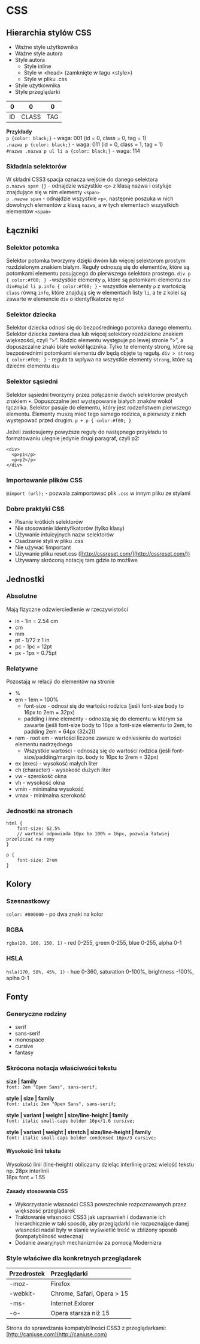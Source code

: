 # CSS

## Hierarchia stylów CSS

* Ważne style użytkownika
* Ważne style autora
* Style autora
    * Style inline
    * Style w \<head> (zamknięte w tagu \<style>)
    * Style w pliku .css
* Style użytkownika
* Style przeglądarki

| 0 | 0 | 0 |
| :---: | :---: | :---: |
| ID | CLASS | TAG |

**Przykłady**  
`p {color: black;}` \- waga: 001 \(id = 0\, class = 0\, tag = 1\)\
`.nazwa p {color: black;}` \- waga: 011 \(id = 0\, class = 1\, tag = 1\)\
`#nazwa .nazwa p ul li a {color: black;}` \- waga: 114

### Składnia selektorów

W składni CSS3 spacja oznacza wejście do danego selektora\
`p.nazwa span {}` \- odnajdzie wszystkie `<p>` z klasą nazwa i ostyluje znajdujące się w nim elementy `<span>`\
`p .nazwa span` \- odnajdzie wszystkie `<p>`, następnie poszuka w nich dowolnych elementów z klasą `nazwa`, a w tych elementach wszystkich elementów `<span>`

## Łączniki

### Selektor potomka

Selektor potomka tworzymy dzięki dwóm lub więcej selektorom prostym rozdzielonym znakiem białym. Reguły odnoszą się do elementów, które są potomkami elementu pasującego do pierwszego selektora prostego.
`div p { color:#f00; } -`wszystkie elementy `p`, które są potomkami elementu `div`\
`div#myid li p.info { color:#f00; }` \- wszystkie elementy `p` z wartością `class` równą `info`, które znajdują się w elementach listy `li`, a te z kolei są zawarte w elemencie `div` o identyfikatorze `myid`

### Selektor dziecka

Selektor dziecka odnosi się do bezpośredniego potomka danego elementu. Selektor dziecka zawiera dwa lub więcej selektory rozdzielone znakiem większości, czyli “>”. Rodzic elementu występuje po lewej stronie “>”, a dopuszczalne znaki białe wokół łącznika. Tylko te elementy strong, które są bezpośrednimi potomkami elementu div będą objęte tą regułą.
`div > strong { color:#f00; }` \- reguła ta wpływa na wszystkie elementy `strong`, które są dziećmi elementu `div`

### Selektor sąsiedni

Selektor sąsiedni tworzymy przez połączenie dwóch selektorów prostych znakiem `+`. Dopuszczalne jest występowanie białych znaków wokół łącznika. Selektor pasuje do elementu, który jest rodzeństwem pierwszego elementu. Elementy muszą mieć tego samego rodzica, a pierwszy z nich występować przed drugim.
`p + p { color:#f00; }`

Jeżeli zastosujemy powyższe reguły do następnego przykładu to formatowaniu ulegnie jedynie drugi paragraf, czyli p2:

```
<div>
  <p>p1</p>
  <p>p2</p>
</div>
```

### Importowanie plików CSS

`@import (url);` \- pozwala zaimportować plik `.css` w innym pliku ze stylami

### Dobre praktyki CSS

* Pisanie krótkich selektorów
* Nie stosowanie identyfikatorów (tylko klasy)
* Używanie intuicyjnych nazw selektorów
* Osadzanie styli w pliku .css
* Nie używać !important
* Używanie pliku reset.css ([http://cssreset.com/](http://cssreset.com/))
* Używamy skróconą notację tam gdzie to możliwe

## Jednostki
### Absolutne
Mają fizyczne odzwierciedlenie w rzeczywistości

* in - 1in = 2.54 cm
* cm
* mm
* pt - 1/72 z 1 in
* pc - 1pc = 12pt
* px - 1px = 0.75pt

### Relatywne
Pozostają w relacji do elementów na stronie

* %
* em - 1em = 100%
    * font-size - odnosi się do wartości rodzica (jeśli font-size body to 16px to 2em = 32px)
    * padding i inne elementy - odnoszą się do elementu w którym sa zawarte (jeśli font-size body to 16px a font-size elementu to 2em, to padding 2em = 64px (32x2))
* rem - root em - wartości liczone zawsze w odniesieniu do wartości elementu nadrzędnego
    * Wszystkie wartości - odnoszą się do wartości rodzica (jeśli font-size/padding/margin itp. body to 16px to 2rem = 32px)
* ex (exes) - wysokość małych liter
* ch (character) - wysokość dużych liter
* vw - szerokość okna
* vh - wysokość okna
* vmin - minimalna wysokość
* vmax - minimalna szerokość

### Jednostki na stronach
```
html {
    font-size: 62.5%
    // wartość odpowiada 10px bo 100% = 16px, pozwala łatwiej przeliczać na remy
}

p {
	font-size: 2rem
}
```
## Kolory
### Szesnastkowy
`color: #000000` - po dwa znaki na kolor
### RGBA
`rgba(20, 100, 150, 1)` - red 0-255, green 0-255, blue 0-255, alpha 0-1
### HSLA
`hsla(170, 50%, 45%, 1)` - hue 0-360, saturation 0-100%, brightness -100%, aplha 0-1
## Fonty
### Generyczne rodziny
* serif
* sans-serif
* monospace
* cursive
* fantasy

### Skrócona notacja właściwości tekstu
**size | family**\
`font: 2em "Open Sans", sans-serif;`

**style | size | family**\
`font: italic 2em "Open Sans", sans-serif;`

**style | variant | weight | size/line-height | family**\
`font: italic small-caps bolder 16px/1.6 cursive;`

**style | variant | weight | stretch | size/line-height | family**\
`font: italic small-caps bolder condensed 16px/3 cursive;`
#### Wysokość linii tekstu
Wysokość linii (line-height) obliczamy dzieląc interlinię przez wielość tekstu np. 28px interlinii\
18px font = 1.55
#### Zasady stosowania CSS
* Wykorzystanie własności CSS3 powszechnie rozpoznawanych przez większość przeglądarek
* Traktowanie własności CSS3 jak usprawnień i dodawanie ich hierarchicznie w taki sposób, aby przeglądarki nie rozpoznające danej własności nadal były w stanie wyświetlić treść w zbliżony sposób (kompatybilność wsteczna)
* Dodanie awaryjnych mechanizmów za pomocą Modernizra
### Style właściwe dla konkretnych przeglądarek
| Przedrostek | Przeglądarki |
| :--------- | :--------- |
| -moz- | Firefox |
| -webkit- | Chrome, Safari, Opera > 15 |
| -ms- | Internet Exlorer |
| -o- | Opera starsza niż 15 |

Strona do sprawdzania kompatybilności CSS3 z przeglądarkami: [http://caniuse.com](http://caniuse.com)





